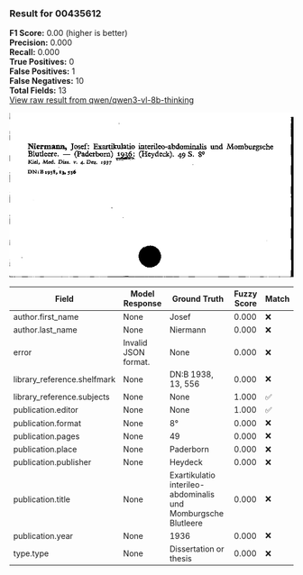 ### Result for 00435612
**F1 Score:** 0.00 (higher is better)<br>**Precision:** 0.000<br>**Recall:** 0.000<br>**True Positives:** 0<br>**False Positives:** 1<br>**False Negatives:** 10<br>**Total Fields:** 13<br>[View raw result from qwen/qwen3-vl-8b-thinking](https://github.com/RISE-UNIBAS/humanities_data_benchmark/blob/main/results/2025-10-17/T0247/request_T0247_00435612.json)

<img src="https://github.com/RISE-UNIBAS/humanities_data_benchmark/blob/main/benchmarks/zettelkatalog/images/00435612.jpg?raw=true" alt="00435612" width="600px">

| Field | Model Response | Ground Truth | Fuzzy Score | Match |
|-------|----------------|--------------|-------------|-------|
| author.first_name | None | Josef | 0.000 | ❌ |
| author.last_name | None | Niermann | 0.000 | ❌ |
| error | Invalid JSON format. | None | 0.000 | ❌ |
| library_reference.shelfmark | None | DN:B 1938, 13, 556 | 0.000 | ❌ |
| library_reference.subjects | None | None | 1.000 | ✅ |
| publication.editor | None | None | 1.000 | ✅ |
| publication.format | None | 8° | 0.000 | ❌ |
| publication.pages | None | 49 | 0.000 | ❌ |
| publication.place | None | Paderborn | 0.000 | ❌ |
| publication.publisher | None | Heydeck | 0.000 | ❌ |
| publication.title | None | Exartikulatio interileo-abdominalis und Momburgsche Blutleere | 0.000 | ❌ |
| publication.year | None | 1936 | 0.000 | ❌ |
| type.type | None | Dissertation or thesis | 0.000 | ❌ |

